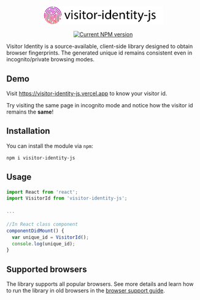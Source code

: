 <p align="center">
  <a href="https://visitor-identity-js.vercel.app">
    <picture>
      <img src="resources/visitor-identity-js.png" alt="Visitor Identity logo" width="312px" />
    </picture>
  </a>
</p>

<p align="center">
  <a href="https://www.npmjs.com/package/visitor-identity-js"><img src="https://img.shields.io/badge/npm-v1.0.2-blue" alt="Current NPM version"></a>
</p>


Visitor Identity is a source-available, client-side library designed to obtain browser fingerprints. The generated unique id remains consistent even in incognito/private browsing modes.


## Demo

Visit https://visitor-identity-js.vercel.app to know your visitor id.

Try visiting the same page in incognito mode and notice how the visitor id remains the **same**!


## Installation

You can install the module via `npm`:

```sh
npm i visitor-identity-js
```
## Usage

```js
import React from 'react';
import VisitorId from 'visitor-identity-js';

...

//In React class component
componentDidMount() {
  var unique_id = VisitorId();
  console.log(unique_id);
}

```

## Supported browsers

The library supports all popular browsers.
See more details and learn how to run the library in old browsers in the [browser support guide](docs/browser_support.md).


